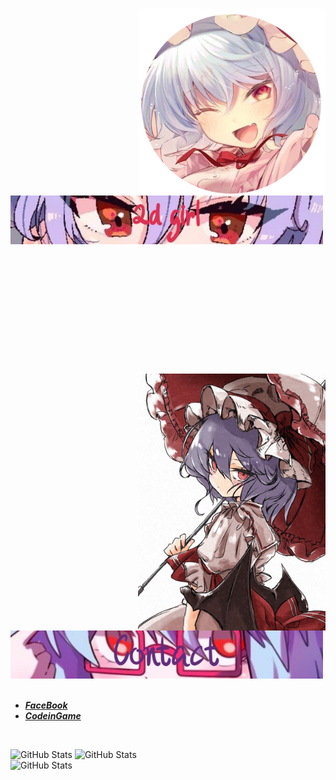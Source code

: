 #
<div>
<img src="./assets/image.png" width="300" align="right" />
<br/>
<br/>
<img src="./assets/banner.jpg" width="500" />
<br/>
<br/>
<br/>
<br/>
<br/>
<br/>
<br/>
<br/>
<br/>
<br/>
<br/>
<br/> 
<br/>
<img src="./assets/imagefull.jpg" width="300" align="right" />
<br/>
<br/>
<img src="./assets/image2.jpg" width="500" />
  
<br/>
<br/>
  
- [***FaceBook***](https://www.facebook.com/hizutarfake/) <br/>
- [***CodeinGame***](https://www.codingame.com/profile/30bcc7f5764ad67ca7ffd9298911d5a04610346) <br/>
<br/>


![GitHub Stats](https://github-readme-stats.vercel.app/api?username=hizuutar&theme=material-palenight&show_icons=true&hide_border=true&count_private=true)
![GitHub Stats](https://github-readme-streak-stats.herokuapp.com/?user=hizuutar&theme=material-palenight&hide_border=true)<br/>
![GitHub Stats](https://github-readme-stats.vercel.app/api/top-langs/?username=hizuutar&theme=material-palenight&show_icons=true&hide_border=true&layout=compact)

</div>
